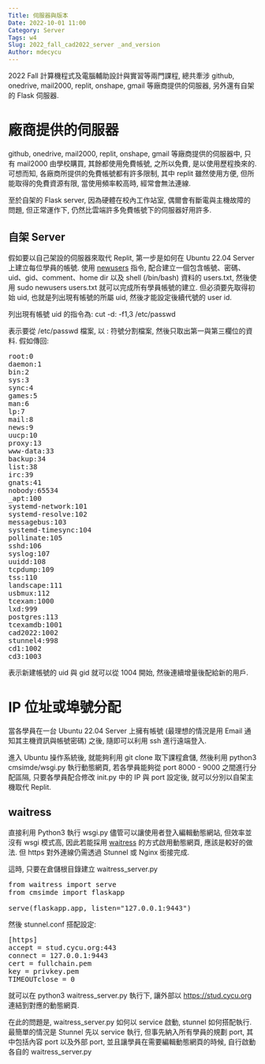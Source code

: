 ```yaml
---
Title: 伺服器與版本
Date: 2022-10-01 11:00
Category: Server
Tags: w4
Slug: 2022_fall_cad2022_server _and_version
Author: mdecycu
---
```


2022 Fall 計算機程式及電腦輔助設計與實習等兩門課程, 總共牽涉 github, onedrive, mail2000, replit, onshape, gmail 等廠商提供的伺服器, 另外還有自架的 Flask 伺服器.

<!-- PELICAN_END_SUMMARY -->

廠商提供的伺服器
====

github, onedrive, mail2000, replit, onshape, gmail 等廠商提供的伺服器中, 只有 mail2000 由學校購買, 其餘都使用免費帳號, 之所以免費, 是以使用歷程換來的. 可想而知, 各廠商所提供的免費帳號都有許多限制, 其中 replit 雖然使用方便, 但所能取得的免費資源有限, 當使用頻率較高時, 經常會無法連線.

至於自架的 Flask server, 因為硬體在校內工作站室, 偶爾會有斷電與主機故障的問題, 但正常運作下, 仍然比雲端許多免費帳號下的伺服器好用許多.

自架 Server
----

假如要以自己架設的伺服器來取代 Replit, 第一步是如何在 Ubuntu 22.04 Server 上建立每位學員的帳號. 使用 [newusers] 指令, 配合建立一個包含帳號、密碼、uid、gid、comment、home dir 以及 shell (/bin/bash) 資料的 users.txt, 然後使用 sudo newusers users.txt 就可以完成所有學員帳號的建立. 但必須要先取得初始 uid, 也就是列出現有帳號的所屬 uid, 然後才能設定後續代號的 user id.

列出現有帳號 uid 的指令為: cut -d: -f1,3 /etc/passwd

表示要從 /etc/passwd 檔案, 以 : 符號分割檔案, 然後只取出第一與第三欄位的資料. 假如傳回:

<pre class="brush: jscript">
root:0
daemon:1
bin:2
sys:3
sync:4
games:5
man:6
lp:7
mail:8
news:9
uucp:10
proxy:13
www-data:33
backup:34
list:38
irc:39
gnats:41
nobody:65534
_apt:100
systemd-network:101
systemd-resolve:102
messagebus:103
systemd-timesync:104
pollinate:105
sshd:106
syslog:107
uuidd:108
tcpdump:109
tss:110
landscape:111
usbmux:112
tcexam:1000
lxd:999
postgres:113
tcexamdb:1001
cad2022:1002
stunnel4:998
cd1:1002
cd3:1003
</pre>

表示新建帳號的 uid 與 gid 就可以從 1004 開始, 然後連續增量後配給新的用戶.

[newusers]: https://manpages.ubuntu.com/manpages/xenial/man8/newusers.8.html
[waitress]: https://docs.pylonsproject.org/projects/waitress/en/stable/index.html

IP 位址或埠號分配
====

當各學員在一台 Ubuntu 22.04 Server 上擁有帳號 (最理想的情況是用 Email 通知其主機資訊與帳號密碼) 之後, 隨即可以利用 ssh 進行遠端登入.

進入 Ubuntu 操作系統後, 就能夠利用 git clone 取下課程倉儲, 然後利用 python3 cmsimde/wsgi.py 執行動態網頁, 若各學員能夠從 port 8000 - 9000 之間進行分配區隔, 只要各學員配合修改 init.py 中的 IP 與 port 設定後, 就可以分別以自架主機取代 Replit.

waitress
----

直接利用 Python3 執行 wsgi.py 儘管可以讓使用者登入編輯動態網站, 但效率並沒有 wsgi 模式高, 因此若能採用 [waitress] 的方式啟用動態網頁, 應該是較好的做法. 但 https 對外連線仍需透過 Stunnel 或 Nginx 銜接完成.

這時, 只要在倉儲根目錄建立 waitress_server.py

<pre class="brush: python">
from waitress import serve
from cmsimde import flaskapp
 
serve(flaskapp.app, listen="127.0.0.1:9443")
</pre>

然後 stunnel.conf 搭配設定:

<pre class="brush: jscript">
[https]
accept = stud.cycu.org:443
connect = 127.0.0.1:9443
cert = fullchain.pem
key = privkey.pem
TIMEOUTclose = 0
</pre>

就可以在 python3 waitress_server.py 執行下, 讓外部以 https://stud.cycu.org 連結到對應的動態網頁.

在此的問題是, waitress_server.py 如何以 service 啟動, stunnel 如何搭配執行. 最簡單的情況是 Stunnel 先以 service 執行, 但事先納入所有學員的規劃 port, 其中包括內容 port 以及外部 port, 並且讓學員在需要編輯動態網頁的時候, 自行啟動各自的 waitress_server.py

